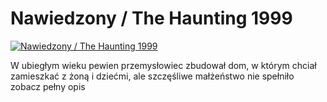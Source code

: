 Nawiedzony / The Haunting 1999 
=============
[![Nawiedzony / The Haunting 1999 ](http://vidos.pl/images/player.gif)](http://vidos.pl/nawiedzony-the-haunting-1999)

 W ubiegłym wieku pewien przemysłowiec zbudował dom, w którym chciał zamieszkać z żoną i dziećmi, ale szczęśliwe małżeństwo nie spełniło zobacz pełny opis
